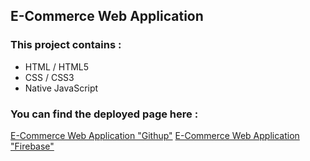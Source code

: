 ## E-Commerce Web Application

  ### This project contains :
  - HTML / HTML5
  - CSS / CSS3
  - Native JavaScript



### You can find the deployed page here : 
[E-Commerce Web Application "Githup"](https://sarahassan0.github.io/E-Commerce-App/)
[E-Commerce Web Application "Firebase"](https://e-commerce-application-9a3fb.web.app/products/products.html)
